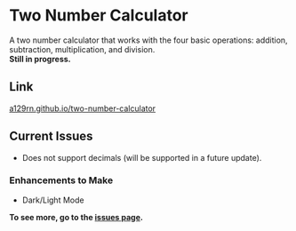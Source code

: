# Two Number Calculator

A two number calculator that works with the four basic operations: addition, subtraction, multiplication, and division.\
**Still in progress.**

## Link

[a129rn.github.io/two-number-calculator](https://a129rn.github.io/two-number-calculator)

## Current Issues

* Does not support decimals (will be supported in a future update).

### Enhancements to Make

* Dark/Light Mode

**To see more, go to the [issues page](https://github.com/a129rn/two-number-calculator/issues).**
